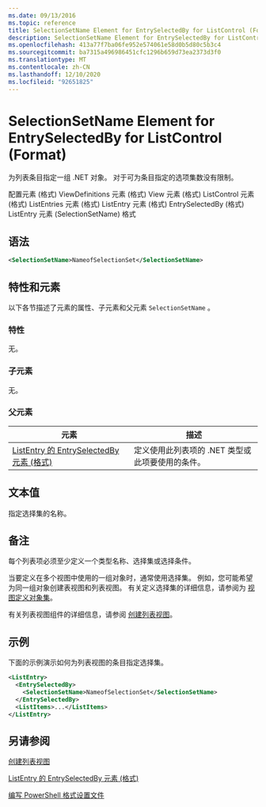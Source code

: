 ```yaml
---
ms.date: 09/13/2016
ms.topic: reference
title: SelectionSetName Element for EntrySelectedBy for ListControl (Format)
description: SelectionSetName Element for EntrySelectedBy for ListControl (Format)
ms.openlocfilehash: 413a77f7ba06fe952e574061e58d0b5d80c5b3c4
ms.sourcegitcommit: ba7315a496986451cfc1296b659d73ea2373d3f0
ms.translationtype: MT
ms.contentlocale: zh-CN
ms.lasthandoff: 12/10/2020
ms.locfileid: "92651825"
---
```

# <a name="selectionsetname-element-for-entryselectedby-for-listcontrol-format"></a>SelectionSetName Element for EntrySelectedBy for ListControl (Format)

为列表条目指定一组 .NET 对象。 对于可为条目指定的选项集数没有限制。

配置元素 (格式) ViewDefinitions 元素 (格式) View 元素 (格式) ListControl 元素 (格式) ListEntries 元素 (格式) ListEntry 元素 (格式) EntrySelectedBy (格式) ListEntry 元素 (SelectionSetName) 格式

## <a name="syntax"></a>语法

```xml
<SelectionSetName>NameofSelectionSet</SelectionSetName>
```

## <a name="attributes-and-elements"></a>特性和元素

以下各节描述了元素的属性、子元素和父元素 `SelectionSetName` 。

### <a name="attributes"></a>特性

无。

### <a name="child-elements"></a>子元素

无。

### <a name="parent-elements"></a>父元素

|元素|描述|
|-------------|-----------------|
|[ListEntry 的 EntrySelectedBy 元素 (格式) ](./entryselectedby-element-for-listentry-for-listcontrol-format.md)|定义使用此列表项的 .NET 类型或此项要使用的条件。|

## <a name="text-value"></a>文本值

指定选择集的名称。

## <a name="remarks"></a>备注

每个列表项必须至少定义一个类型名称、选择集或选择条件。

当要定义在多个视图中使用的一组对象时，通常使用选择集。 例如，您可能希望为同一组对象创建表视图和列表视图。 有关定义选择集的详细信息，请参阅为 [视图定义对象集](./defining-selection-sets.md)。

有关列表视图组件的详细信息，请参阅 [创建列表视图](./creating-a-list-view.md)。

## <a name="example"></a>示例

下面的示例演示如何为列表视图的条目指定选择集。

```xml
<ListEntry>
  <EntrySelectedBy>
    <SelectionSetName>NameofSelectionSet</SelectionSetName>
  </EntrySelectedBy>
  <ListItems>...</ListItems>
</ListEntry>
```

## <a name="see-also"></a>另请参阅

[创建列表视图](./creating-a-list-view.md)

[ListEntry 的 EntrySelectedBy 元素 (格式) ](./entryselectedby-element-for-listentry-for-listcontrol-format.md)

[编写 PowerShell 格式设置文件](./writing-a-powershell-formatting-file.md)
